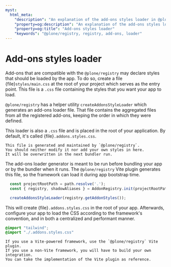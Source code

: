 ```yaml
---
myst:
  html_meta:
    "description": "An explanation of the add-ons styles loader in @plone/registry"
    "property=og:description": "An explanation of the add-ons styles loader in @plone/registry"
    "property=og:title": "Add-ons styles loader"
    "keywords": "@plone/registry, registry, add-ons, loader"
---
```


# Add-ons styles loader

Add-ons that are compatible with the `@plone/registry` may declare styles that should be loaded by the app.
To do so, create a file {file}`styles/main.css` at the root of your project which serves as the entry point.
This file is a `.css` file containing the styles that you want your app to load.

`@plone/registry` has a helper utility `createAddonsStyleLoader` which generates an add-ons loader file.
That file contains the aggregated files from all the registered add-ons, keeping the order in which they were defined.

This loader is also a `.css` file and is placed in the root of your application.
By default, it's called {file}`.addons.styles.css`.

```{important}
This file is generated and maintained by `@plone/registry`.
You should neither modify it nor add your own styles in here.
It will be overwritten in the next bundler run.
```

The add-ons loader generator is meant to be run before bundling your app or by the bundler when it runs.
The `@plone/registry` Vite plugin generates this file, so the framework can load it during app bootstrap time.

```js
  const projectRootPath = path.resolve('.');
  const { registry, shadowAliases } = AddonRegistry.init(projectRootPath);

  createAddonsStyleLoader(registry.getAddonStyles());
```

This will create {file}`.addons.styles.css` in the root of your app.
Afterwards, configure your app to load the CSS according to the framework's convention, and in both a centralized and performant manner.

```css
@import "tailwind";
@import "./.addons.styles.css"
```

```{note}
If you use a Vite-powered framework, use the `@plone/registry` Vite plugin.
If you use a non-Vite framework, you will have to build your own integration.
You can take the implementation of the Vite plugin as reference.
```

